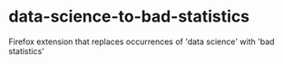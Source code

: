 data-science-to-bad-statistics
=============

Firefox extension that replaces occurrences of 'data science' with 'bad statistics'
